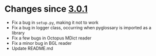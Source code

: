 Changes since [3.0.1](./3.0.1.md)
=================================

-	Fix a bug in `setup.py`, making it not to work
-	Fix a bug in logger class, occurring when pyglossary is imported as a library
-	Fix a few bugs in Octopus MDict reader
-	Fix a minor bug in BGL reader
-	Update README.md
